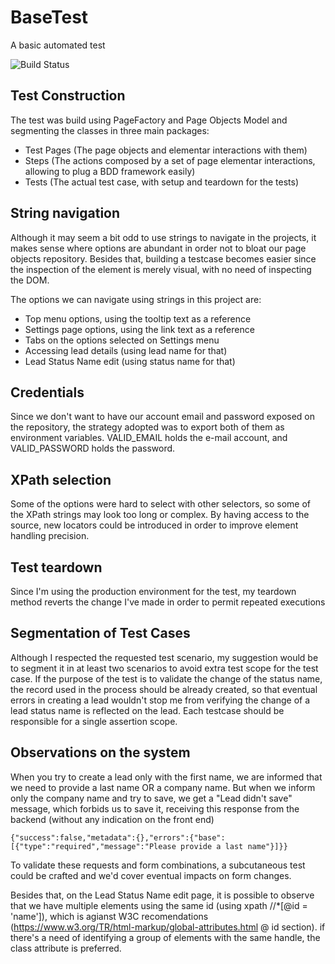 # BaseTest
A basic automated test

![Build Status](https://codeship.com/projects/c29ad630-b993-0133-9727-4a1410bd443d/status?branch=master)

## Test Construction

The test was build using PageFactory and Page Objects Model and segmenting the classes in three main packages:
- Test Pages (The page objects and elementar interactions with them)
- Steps (The actions composed by a set of page elementar interactions, allowing to plug a BDD framework easily)
- Tests (The actual test case, with setup and teardown for the tests)

## String navigation

Although it may seem a bit odd to use strings to navigate in the projects, it makes sense where options are abundant in order not to bloat our page objects repository. Besides that, building a testcase becomes easier since the inspection of the element is merely visual, with no need of inspecting the DOM.

The options we can navigate using strings in this project are:

- Top menu options, using the tooltip text as a reference
- Settings page options, using the link text as a reference
- Tabs on the options selected on Settings menu
- Accessing lead details (using lead name for that)
- Lead Status Name edit (using status name for that)

## Credentials
Since we don't want to have our account email and password exposed on the repository, the strategy adopted was to export both of them as environment variables. VALID_EMAIL holds the e-mail account, and VALID_PASSWORD holds the password.

## XPath selection

Some of the options were hard to select with other selectors, so some of the XPath strings may look too long or complex.
By having access to the source, new locators could be introduced in order to improve element handling precision.

## Test teardown

Since I'm using the production environment for the test, my teardown method reverts the change I've made in order to permit repeated executions

## Segmentation of Test Cases

Although I respected the requested test scenario, my suggestion would be to segment it in at least two scenarios to avoid extra test scope for the test case. If the purpose of the test is to validate the change of the status name, the record used in the process should be already created, so that eventual errors in creating a lead wouldn't stop me from verifying the change of a lead status name is reflected on the lead. Each testcase should be responsible for a single assertion scope.

## Observations on the system

When you try to create a lead only with the first name, we are informed that we need to provide a last name OR a company name. But when we inform only the company name and try to save, we get a "Lead didn't save" message, which forbids us to save it, receiving this response from the backend (without any indication on the front end)
``` 
{"success":false,"metadata":{},"errors":{"base":[{"type":"required","message":"Please provide a last name"}]}}
```
To validate these requests and form combinations, a subcutaneous test could be crafted and we'd cover eventual impacts on form changes.

Besides that, on the Lead Status Name edit page, it is possible to observe that we have multiple elements using the same id (using xpath //*[@id = 'name']), which is agianst W3C recomendations (https://www.w3.org/TR/html-markup/global-attributes.html @ id section). if there's a need of identifying a group of elements with the same handle, the class attribute is preferred.


